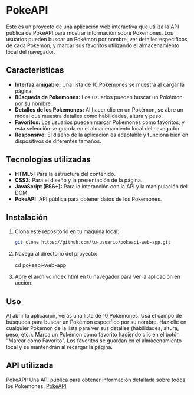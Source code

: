 # PokeAPI

Este es un proyecto de una aplicación web interactiva que utiliza la API pública de PokeAPI para mostrar información sobre Pokemones. Los usuarios pueden buscar un Pokémon por nombre, ver detalles específicos de cada Pokémon, y marcar sus favoritos utilizando el almacenamiento local del navegador.

## Características

- **Interfaz amigable:** Una lista de 10 Pokemones se muestra al cargar la página.
- **Búsqueda de Pokemones:** Los usuarios pueden buscar un Pokémon por su nombre.
- **Detalles de los Pokemones:** Al hacer clic en un Pokémon, se abre un modal que muestra detalles como habilidades, altura y peso.
- **Favoritos:** Los usuarios pueden marcar Pokemones como favoritos, y esta selección se guarda en el almacenamiento local del navegador.
- **Responsive:** El diseño de la aplicación es adaptable y funciona bien en dispositivos de diferentes tamaños.

## Tecnologías utilizadas

- **HTML5:** Para la estructura del contenido.
- **CSS3:** Para el diseño y la presentación de la página.
- **JavaScript (ES6+):** Para la interacción con la API y la manipulación del DOM.
- **PokeAPI:** API pública para obtener datos de los Pokemones.

## Instalación

1. Clona este repositorio en tu máquina local:

   ```bash
   git clone https://github.com/tu-usuario/pokeapi-web-app.git

2. Navega al directorio del proyecto:
   
   cd pokeapi-web-app
   
3. Abre el archivo index.html en tu navegador para ver la aplicación en acción.

## Uso

Al abrir la aplicación, verás una lista de 10 Pokemones.
Usa el campo de búsqueda para buscar un Pokémon específico por su nombre.
Haz clic en cualquier Pokémon de la lista para ver sus detalles (habilidades, altura, peso, etc.).
Marca un Pokémon como favorito haciendo clic en el botón "Marcar como Favorito". Los favoritos se guardan en el almacenamiento local y se mantendrán al recargar la página.

## API utilizada

PokeAPI: Una API pública para obtener información detallada sobre todos los Pokemones.
[PokeAPI](https://pokeapi.co/)
